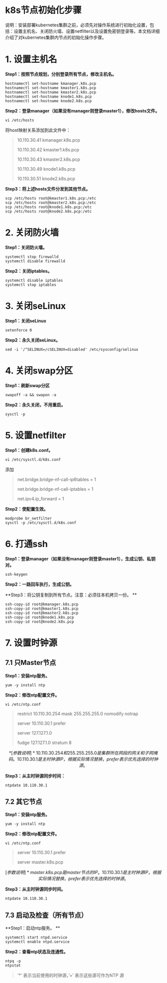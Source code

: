 # k8s节点初始化步骤

说明：安装部署kubernetes集群之前，必须先对操作系统进行初始化设置，包括：设置主机名、关闭防火墙、设置netfilter以及设置免密钥登录等。本文档详细介绍了对kubernetes集群内节点的初始化操作步骤。

# 1. 设置主机名

**Step1：按照节点规划，分别登录所有节点，修改主机名。**

```
hostnamectl set-hostname kmanager.k8s.pcp
hostnamectl set-hostname kmaster1.k8s.pcp
hostnamectl set-hostname kmaster2.k8s.pcp
hostnamectl set-hostname knode1.k8s.pcp
hostnamectl set-hostname knode2.k8s.pcp
```

**Step2：登录manager（如果没有manager则登录master1），修改hosts文件。**

```
vi /etc/hosts
```

将host映射关系添加到此文件中：

> 10.110.30.41         kmanager.k8s.pcp
>
> 10.110.30.42         kmaster1.k8s.pcp
>
> 10.110.30.43         kmaster2.k8s.pcp
>
> 10.110.30.49         knode1.k8s.pcp
>
> 10.110.30.51         knode2.k8s.pcp

**Step3：将上述hosts文件分发到其他节点。**

```
scp /etc/hosts root@kmaster1.k8s.pcp:/etc
scp /etc/hosts root@kmaster2.k8s.pcp:/etc
scp /etc/hosts root@knode1.k8s.pcp:/etc
scp /etc/hosts root@knode2.k8s.pcp:/etc
```

# 2. 关闭防火墙

**Step1：关闭防火墙。**

```
systemctl stop firewalld
systemctl disable firewalld
```

**Step2：关闭iptables。**

```
systemctl disable iptables
systemctl stop iptables
```

# **3. 关闭seLinux**

**Step1：关闭seLinux**

```
setenforce 0
```

**Step2：永久关闭seLinux。**

```
sed -i '/^SELINUX=/cSELINUX=disabled' /etc/sysconfig/selinux
```

# 4. 关闭swap分区

**Step1：刷新swap分区**

```
swapoff -a && swapon -a
```

**Step2：永久关闭，不用重启。**

```
sysctl -p
```

# 5. 设置netfilter

**Step1：创建k8s.conf。**

```
vi /etc/sysctl.d/k8s.conf
```

添加

> net.bridge.bridge-nf-call-ip6tables = 1
>
> net.bridge.bridge-nf-call-iptables = 1
>
> net.ipv4.ip_forward = 1

**Step2：使配置生效。**

```
modprobe br_netfilter
sysctl -p /etc/sysctl.d/k8s.conf
```

# 6. 打通ssh

**Step1：登录manager（如果没有manager则登录master1），生成公钥、私钥对。**

```
ssh-keygen
```

**Step2：一路回车执行，生成公钥。**

**Step3：将公钥复制到所有节点。注意：必须往本机拷贝一份。 **

```
ssh-copy-id root@kmanager.k8s.pcp
ssh-copy-id root@kmaster1.k8s.pcp
ssh-copy-id root@kmaster2.k8s.pcp
ssh-copy-id root@knode1.k8s.pcp
ssh-copy-id root@knode2.k8s.pcp
```

# 7. 设置时钟源

## 7.1 只Master节点

**Step1：安装ntp服务。**

```
yum -y install ntp
```

**Step2：修改ntp配置文件。**

```
vi /etc/ntp.conf
```

> restrict 10.110.30.254 mask 255.255.255.0 nomodify notrap 
>
> server 10.110.30.1 prefer
>
> server 127.127.1.0
>
> fudge 127.127.1.0 stratum 8

$$
*[参数说明]*
10.110.30.254 和255.255.255.0是集群所在网段的网关和子网掩码。
10.110.30.1是主时钟源IP，根据实际情况替换，prefer表示优先选择的时钟源。
$$

**Step3：从主时钟源同步时间：**

```
ntpdate 10.110.30.1
```

## 7.2 其它节点

**Step1：安装ntp服务。**

```
yum -y install ntp
```

**Step2：修改ntp配置文件。**

```
vi /etc/ntp.conf
```

> server 10.110.30.1 prefer
>
> server master.k8s.pcp

$$
[参数说明]*
master.k8s.pcp是master节点的IP。
10.110.30.1是主时钟源IP，根据实际情况替换，prefer表示优先选择的时钟源。
$$

**Step3：从主时钟源同步时间。**

```
ntpdate 10.110.30.1
```

## 7.3 启动及检查（所有节点）

**Step1：启动ntp服务。 **

```
systemctl start ntpd.service 
systemctl enable ntpd.service
```

**Step2：查看ntp状态及连通性。**

```
ntpq -p
ntpstat
```

> ’*’ 表示当前使用的时钟源，’+’ 表示这些源可作为NTP 源

